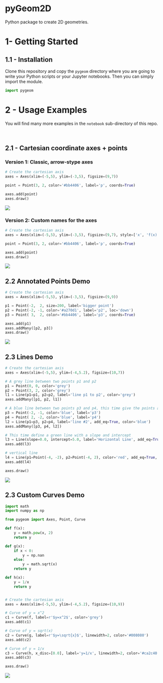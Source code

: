 # pyGeom2D

Python package to create 2D geometries.

# 1- Getting Started

## 1.1 - Installation

Clone this repository and copy the <code>pygeom</code> directory where you are going to write your Python scripts or your Jupyter notebooks. Then you can simply import the module.


```python
import pygeom
```


# 2 - Usage Examples

You will find many more examples in the <code>notebook</code> sub-directory of this repo.

<br/>

## 2.1 - Cartesian coordinate axes + points

### Version 1: Classic, arrow-stype axes

```python
# Create the cartesian axis
axes = Axes(xlim=(-5,5), ylim=(-3,5), figsize=(9,7))

point = Point(3, 2, color='#bb4406', label='p', coords=True)

axes.add(point)
axes.draw()
```

<img src="./img/tutorial00-basic-style.png" />


### Version 2: Custom names for the axes

```python
# Create the cartesian axis
axes = Axes(xlim=(-5,5), ylim=(-3,5), figsize=(9,7), style=['x', 'f(x)'])

point = Point(3, 2, color='#bb4406', label='p', coords=True)

axes.add(point)
axes.draw()
```

<img src="./img/tutorial00-custom-style.png" />



## 2.2 Annotated Points Demo

```python
# Create the cartesian axis
axes = Axes(xlim=(-5,5), ylim=(-3,5), figsize=(9,9))

p1 = Point(-2,  2, size=200, label='bigger point')
p2 = Point(-2, -1, color='#a270d1', label='p2', loc='down')
p3 = Point( 3,  2, color='#bb4406', label='p3', coords=True)

axes.add(p1)
axes.addMany([p2, p3])
axes.draw()
```

<img src="./img/tutorial01-points.png" />


## 2.3 Lines Demo

```python
# Create the cartesian axis
axes = Axes(xlim=(-5,5), ylim=(-4,5.2), figsize=(10,7))

# A grey line between two points p1 and p2
p1 = Point(0, 0, color='grey')
p2 = Point(3, 2, color='grey')
l1 = Line(p1=p1, p2=p2, label='line p1 to p2', color='grey')
axes.addMany([p1, p2, l1])

# A blue line between two points p3 and p4, this time give the points a label
p3 = Point(-2, -1, color='blue', label='p3')
p4 = Point( 2, -2, color='blue', label='p4')
l2 = Line(p1=p3, p2=p4, label='line #2', add_eq=True, color='blue')
axes.addMany([p3, p4, l2])

# This time define a green line with a slope and intercept
l3 = Line(slope=0.0, intercept=5.0, label='Horizontal Line', add_eq=True, color='green', linestyle='dashdot')
axes.add(l3)

# vertical line
l4 = Line(p1=Point(-4, -2), p2=Point(-4, 2), color='red', add_eq=True, label='Vertical Line', loc='left')
axes.add(l4)

axes.draw()
```

<img src="./img/tutorial02-lines.png" />



## 2.3 Custom Curves Demo

```python
import math
import numpy as np

from pygeom import Axes, Point, Curve

def f(x):
    y = math.pow(x, 2)
    return y

def g(x):
    if x < 0:
        y = np.nan
    else:
        y = math.sqrt(x)
    return y

def h(x):
    y = 1/x
    return y


# Create the cartesian axis
axes = Axes(xlim=(-5,5), ylim=(-4,5.2), figsize=(10,9))

# Curve of y = x^2
c1 = Curve(f, label=r'$y=x^2$', color='grey')
axes.add(c1)

# Curve of y = sqrt(x)
c2 = Curve(g, label=r'$y=\sqrt{x}$', linewidth=2, color='#008080')
axes.add(c2)

# Curve of y = 1/x
c3 = Curve(h, x_disc=[0.0], label='y=1/x', linewidth=2, color='#ca2c40')
axes.add(c3)

axes.draw()
```

<img src="./img/tutorial03-curves.png" />




